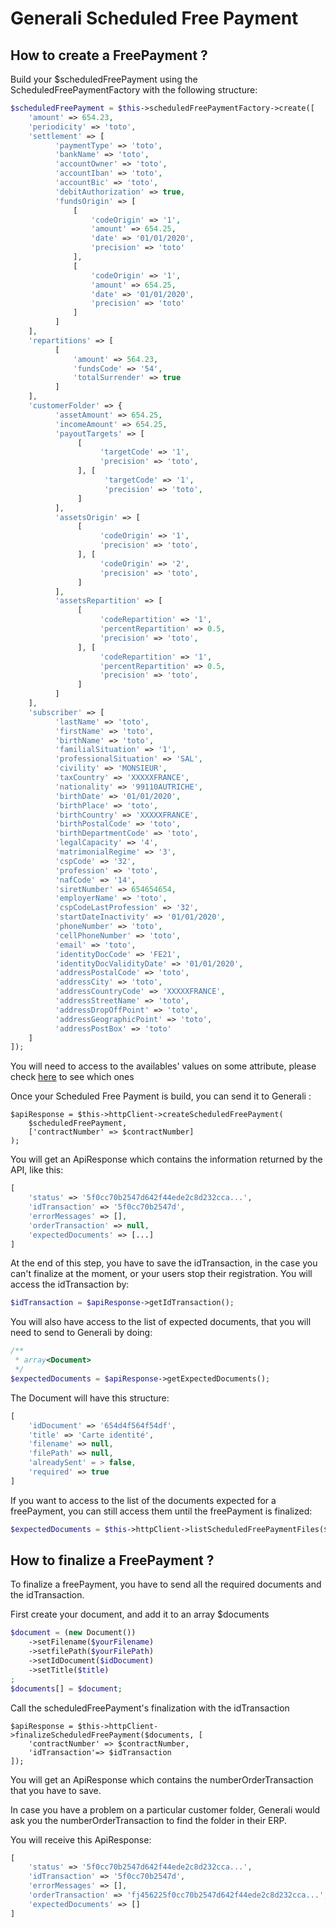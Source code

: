 # Generali Scheduled Free Payment

## How to create a FreePayment ?

Build your $scheduledFreePayment using the ScheduledFreePaymentFactory with the following structure:
```php
$scheduledFreePayment = $this->scheduledFreePaymentFactory->create([
    'amount' => 654.23,
    'periodicity' => 'toto',
    'settlement' => [
          'paymentType' => 'toto',
          'bankName' => 'toto',
          'accountOwner' => 'toto',
          'accountIban' => 'toto',
          'accountBic' => 'toto',
          'debitAuthorization' => true,
          'fundsOrigin' => [
              [
                  'codeOrigin' => '1',
                  'amount' => 654.25,
                  'date' => '01/01/2020',
                  'precision' => 'toto'
              ],
              [
                  'codeOrigin' => '1',
                  'amount' => 654.25,
                  'date' => '01/01/2020',
                  'precision' => 'toto'
              ]
          ]
    ],
    'repartitions' => [
          [
              'amount' => 564.23,
              'fundsCode' => '54',
              'totalSurrender' => true
          ]
    ],
    'customerFolder' => {
          'assetAmount' => 654.25,
          'incomeAmount' => 654.25,
          'payoutTargets' => [
               [
                    'targetCode' => '1',
                    'precision' => 'toto',
               ], [
                     'targetCode' => '1',
                     'precision' => 'toto',
               ]
          ],
          'assetsOrigin' => [
               [
                    'codeOrigin' => '1',
                    'precision' => 'toto',
               ], [
                    'codeOrigin' => '2',
                    'precision' => 'toto',
               ]
          ],
          'assetsRepartition' => [
               [
                    'codeRepartition' => '1',
                    'percentRepartition' => 0.5,
                    'precision' => 'toto',
               ], [
                    'codeRepartition' => '1',
                    'percentRepartition' => 0.5,
                    'precision' => 'toto',
               ]
          ]
    ],
    'subscriber' => [
          'lastName' => 'toto',
          'firstName' => 'toto',
          'birthName' => 'toto',
          'familialSituation' => '1',
          'professionalSituation' => 'SAL',
          'civility' => 'MONSIEUR',
          'taxCountry' => 'XXXXXFRANCE',
          'nationality' => '99110AUTRICHE',
          'birthDate' => '01/01/2020',
          'birthPlace' => 'toto',
          'birthCountry' => 'XXXXXFRANCE',
          'birthPostalCode' => 'toto',
          'birthDepartmentCode' => 'toto',
          'legalCapacity' => '4',
          'matrimonialRegime' => '3',
          'cspCode' => '32',
          'profession' => 'toto',
          'nafCode' => '14',
          'siretNumber' => 654654654,
          'employerName' => 'toto',
          'cspCodeLastProfession' => '32',
          'startDateInactivity' => '01/01/2020',
          'phoneNumber' => 'toto',
          'cellPhoneNumber' => 'toto',
          'email' => 'toto',
          'identityDocCode' => 'FE21',
          'identityDocValidityDate' => '01/01/2020',
          'addressPostalCode' => 'toto',
          'addressCity' => 'toto',
          'addressCountryCode' => 'XXXXXFRANCE',
          'addressStreetName' => 'toto',
          'addressDropOffPoint' => 'toto',
          'addressGeographicPoint' => 'toto',
          'addressPostBox' => 'toto'
    ]
]);
```
You will need to access to the availables' values on some attribute, please check [here](../referentials.md) to see which ones

Once your Scheduled Free Payment is build, you can send it to Generali :
```
$apiResponse = $this->httpClient->createScheduledFreePayment(
    $scheduledFreePayment,
    ['contractNumber' => $contractNumber]
);
```
You will get an ApiResponse which contains the information returned by the API, like this:
```php
[
    'status' => '5f0cc70b2547d642f44ede2c8d232cca...',
    'idTransaction' => '5f0cc70b2547d',
    'errorMessages' => [],
    'orderTransaction' => null,
    'expectedDocuments' => [...]
]
```
At the end of this step, you have to save the idTransaction, in the case you can't finalize at the moment, or your users stop their registration.
You will access the idTransaction by:
```php
$idTransaction = $apiResponse->getIdTransaction();
```

You will also have access to the list of expected documents, that you will need to send to Generali by doing:
```php
/**
 * array<Document>
 */
$expectedDocuments = $apiResponse->getExpectedDocuments();
```
The Document will have this structure:
```php
[
    'idDocument' => '654d4f564f54df',
    'title' => 'Carte identité',
    'filename' => null,
    'filePath' => null,
    'alreadySent' = > false,
    'required' => true
]
```
If you want to access to the list of the documents expected for a freePayment, you can still access them until the freePayment is finalized:
```php
$expectedDocuments = $this->httpClient->listScheduledFreePaymentFiles($idTransaction);
```

## How to finalize a FreePayment ?

To finalize a freePayment, you have to send all the required documents and the idTransaction.

First create your document, and add it to an array $documents
```php
$document = (new Document())
    ->setFilename($yourFilename)
    ->setfilePath($yourFilePath)
    ->setIdDocument($idDocument)
    ->setTitle($title)
;
$documents[] = $document;
```

Call the scheduledFreePayment's finalization with the idTransaction
```
$apiResponse = $this->httpClient->finalizeScheduledFreePayment($documents, [
    'contractNumber' => $contractNumber,
    'idTransaction'=> $idTransaction
]);
```

You will get an ApiResponse which contains the numberOrderTransaction that you have to save.

In case you have a problem on a particular customer folder, Generali would ask you the numberOrderTransaction to find the folder in their ERP.

You will receive this ApiResponse:
```php
[
    'status' => '5f0cc70b2547d642f44ede2c8d232cca...',
    'idTransaction' => '5f0cc70b2547d',
    'errorMessages' => [],
    'orderTransaction' => 'fj456225f0cc70b2547d642f44ede2c8d232cca...',
    'expectedDocuments' => []
]
```
